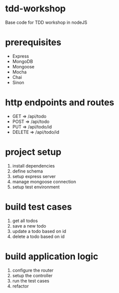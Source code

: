 # tdd-workshop
Base code for TDD workshop in nodeJS


# prerequisites 
- Express
- MongoDB
- Mongoose 
- Mocha
- Chai
- Sinon


# http endpoints and routes 
- GET => /api/todo
- POST => /api/todo
- PUT => /api/todo/id
- DELETE => /api/todo/id


# project setup 
1. install dependencies 
2. define schema 
3. setup express server
4. manage mongoose connection 
5. setup test environment 


# build test cases 
1. get all todos
2. save a new todo 
3. update a todo based on id
4. delete a todo based on id


# build application logic 
1. configure the router 
2. setup the controller 
3. run the test cases 
4. refactor 